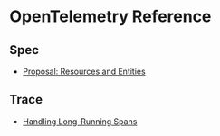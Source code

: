 # OpenTelemetry Reference

## Spec

* [Proposal: Resources and Entities](https://docs.google.com/document/d/1VUdBRInLEhO_0ABAoiLEssB1CQO_IcD5zDnaMEha42w/edit?pli=1#heading=h.hcyee4wxq88v)

## Trace

* [Handling Long-Running Spans](https://thenewstack.io/opentelemetry-challenges-handling-long-running-spans/)
